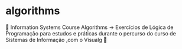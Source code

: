 # algorithms
:game_die: Information Systems Course Algorithms -> Exercícios de Lógica de Programação para estudos e práticas durante o percurso do curso de Sistemas de Informação ,com o Visualg :dart:
